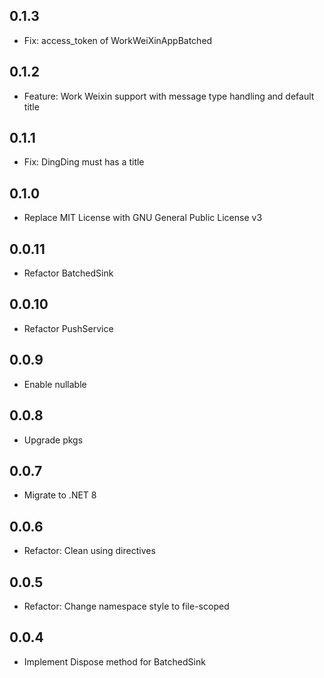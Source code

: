 ## 0.1.3
- Fix: access_token of WorkWeiXinAppBatched
## 0.1.2
- Feature: Work Weixin support with message type handling and default title
## 0.1.1
- Fix: DingDing must has a title
## 0.1.0
- Replace MIT License with GNU General Public License v3
## 0.0.11
- Refactor BatchedSink
## 0.0.10
- Refactor PushService
## 0.0.9
- Enable nullable
## 0.0.8
- Upgrade pkgs
## 0.0.7
- Migrate to .NET 8
## 0.0.6
- Refactor: Clean using directives
## 0.0.5
- Refactor: Change namespace style to file-scoped
## 0.0.4
- Implement Dispose method for BatchedSink
